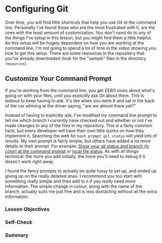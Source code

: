 # Configuring Git

Over time, you will find little shortcuts that help you use Git at
the command line. Personally I've found those who are the most
frustrated with it, are the ones with the least amount of
customization. You don't *need* do to any of the things I've setup
in this lesson, but you might find them a little helpful. As this
setup will be hugely dependent on how you are working at the command
line, I'm not going to spend a lot of time in the *video* showing
you how to get this setup. There are some resources in the
repository that you've already downloaded (look for the "sample"
files in the directory `resources`).

## Customize Your Command Prompt

If you're working from the command line, you get ZERO clues
about what's going on with your files, until you explicitly ask
Git about them. This is tedious to keep having to ask. It's
like when you were 8 and sat in the back of the car whining at
the driver saying, "are we almost there yet?"

Instead of having to explicitly ask, I've modified my command line 
prompt to tell me which branch I currently have checked out and 
whether or not I've made changes to any of the files in my 
repository. This is a fairly common hack, but every developer
will have their own little quirks on how they implement it.
Searching the web for `bash prompt git status` will yield lots
of results. My own prompt is fairly simple, but others have
added a lot more details to their prompt. For example: [Show your git status and branch (in color) at the command prompt](https://coderwall.com/p/pn8f0g) or [local
file status](https://github.com/magicmonty/bash-git-prompt). As
with all things technical: the more you add initially, the more
you'll need to debug if it doesn't work right away.

I found the fancy prompts to actually be quite fussy to set up,
and ended up giving up on the really detailed ones. I recommend
you too start with something really simple and then add to it if
you *really* need more information. The simple change in
colour, along with the name of the branch, actually suits me
just fine and is less distracting without all the extra
information.

### Lesson Objectives

### Self-Check

### Summary
